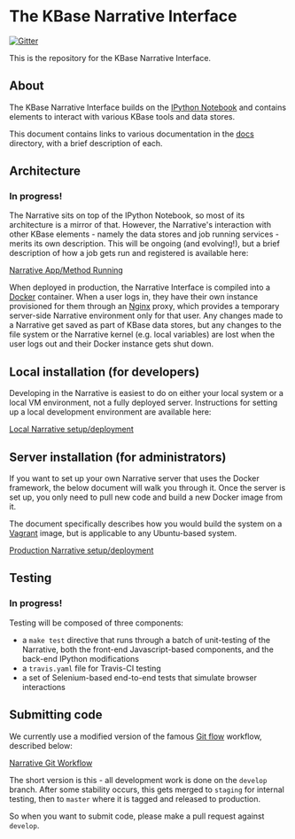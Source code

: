# The KBase Narrative Interface

[![Gitter](https://badges.gitter.im/Join%20Chat.svg)](https://gitter.im/kbase/narrative?utm_source=badge&utm_medium=badge&utm_campaign=pr-badge&utm_content=badge)

This is the repository for the KBase Narrative Interface.

## About

The KBase Narrative Interface builds on the [IPython Notebook](http://ipython.org) and contains elements to interact with various KBase tools and data stores.

This document contains links to various documentation in the [docs](/docs) directory, with a brief description of each.

## Architecture

### In progress!

The Narrative sits on top of the IPython Notebook, so most of its architecture is a mirror of that. However, the Narrative's interaction with other KBase elements - namely the data stores and job running services - merits its own description. This will be ongoing (and evolving!), but a brief description of how a job gets run and registered is available here:

[Narrative App/Method Running](/docs/narrative_app_error_states.md)

When deployed in production, the Narrative Interface is compiled into a [Docker](https://www.docker.com) container. When a user logs in, they have their own instance provisioned for them through an [Nginx](http://nginx.org) proxy, which provides a temporary server-side Narrative environment only for that user. Any changes made to a Narrative get saved as part of KBase data stores, but any changes to the file system or the Narrative kernel (e.g. local variables) are lost when the user logs out and their Docker instance gets shut down.

## Local installation (for developers)

Developing in the Narrative is easiest to do on either your local system or a local VM environment, not a fully deployed server. Instructions for setting up a local development environment are available here:

[Local Narrative setup/deployment](/docs/developer.md)

## Server installation (for administrators)

If you want to set up your own Narrative server that uses the Docker framework, the below document will walk you through it. Once the server is set up, you only need to pull new code and build a new Docker image from it.

The document specifically describes how you would build the system on a [Vagrant](https://www.vagrantup.com) image, but is applicable to any Ubuntu-based system.

[Production Narrative setup/deployment](/docs/deployment.md)

## Testing

### In progress!

Testing will be composed of three components:

- a ```make test``` directive that runs through a batch of unit-testing of the Narrative, both the front-end Javascript-based components, and the back-end IPython modifications
- a ```travis.yaml``` file for Travis-CI testing
- a set of Selenium-based end-to-end tests that simulate browser interactions

## Submitting code

We currently use a modified version of the famous [Git flow](http://drewfradette.ca/a-simpler-successful-git-branching-model/) workflow, described below:

[Narrative Git Workflow](/docs/git-workflow.md)

The short version is this - all development work is done on the ```develop``` branch. After some stability occurs, this gets merged to ```staging``` for internal testing, then to ```master``` where it is tagged and released to production.

So when you want to submit code, please make a pull request against ```develop```.